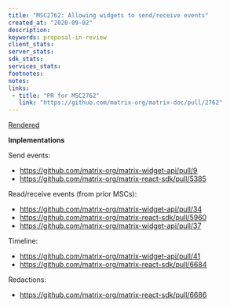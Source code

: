 ```yaml
---
title: "MSC2762: Allowing widgets to send/receive events"
created_at: "2020-09-02"
description:
keywords: proposal-in-review
client_stats:
server_stats:
sdk_stats:
services_stats:
footnotes:
notes:
links:
 - title: "PR for MSC2762"
   link: "https://github.com/matrix-org/matrix-doc/pull/2762"
---
```

[Rendered](https://github.com/matrix-org/matrix-doc/blob/travis/msc/widgets-send-receive-events/proposals/2762-widget-event-receiving.md)

**Implementations**

Send events:
* https://github.com/matrix-org/matrix-widget-api/pull/9
* https://github.com/matrix-org/matrix-react-sdk/pull/5385

Read/receive events (from prior MSCs):
* https://github.com/matrix-org/matrix-widget-api/pull/34
* https://github.com/matrix-org/matrix-react-sdk/pull/5960
* https://github.com/matrix-org/matrix-widget-api/pull/37

Timeline:
* https://github.com/matrix-org/matrix-widget-api/pull/41
* https://github.com/matrix-org/matrix-react-sdk/pull/6684

Redactions:
* https://github.com/matrix-org/matrix-react-sdk/pull/6686
